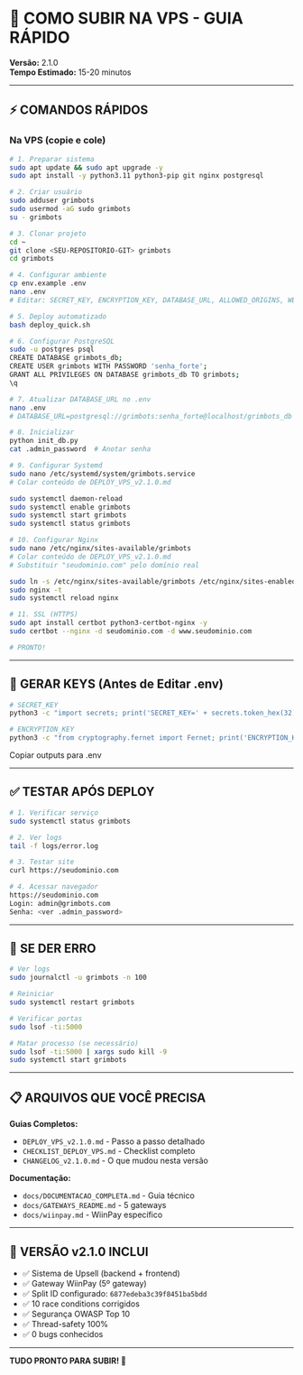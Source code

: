 # 🚀 COMO SUBIR NA VPS - GUIA RÁPIDO

**Versão:** 2.1.0  
**Tempo Estimado:** 15-20 minutos

---

## ⚡ COMANDOS RÁPIDOS

### Na VPS (copie e cole)

```bash
# 1. Preparar sistema
sudo apt update && sudo apt upgrade -y
sudo apt install -y python3.11 python3-pip git nginx postgresql

# 2. Criar usuário
sudo adduser grimbots
sudo usermod -aG sudo grimbots
su - grimbots

# 3. Clonar projeto
cd ~
git clone <SEU-REPOSITORIO-GIT> grimbots
cd grimbots

# 4. Configurar ambiente
cp env.example .env
nano .env
# Editar: SECRET_KEY, ENCRYPTION_KEY, DATABASE_URL, ALLOWED_ORIGINS, WEBHOOK_URL

# 5. Deploy automatizado
bash deploy_quick.sh

# 6. Configurar PostgreSQL
sudo -u postgres psql
CREATE DATABASE grimbots_db;
CREATE USER grimbots WITH PASSWORD 'senha_forte';
GRANT ALL PRIVILEGES ON DATABASE grimbots_db TO grimbots;
\q

# 7. Atualizar DATABASE_URL no .env
nano .env
# DATABASE_URL=postgresql://grimbots:senha_forte@localhost/grimbots_db

# 8. Inicializar
python init_db.py
cat .admin_password  # Anotar senha

# 9. Configurar Systemd
sudo nano /etc/systemd/system/grimbots.service
# Colar conteúdo de DEPLOY_VPS_v2.1.0.md

sudo systemctl daemon-reload
sudo systemctl enable grimbots
sudo systemctl start grimbots
sudo systemctl status grimbots

# 10. Configurar Nginx
sudo nano /etc/nginx/sites-available/grimbots
# Colar conteúdo de DEPLOY_VPS_v2.1.0.md
# Substituir "seudominio.com" pelo domínio real

sudo ln -s /etc/nginx/sites-available/grimbots /etc/nginx/sites-enabled/
sudo nginx -t
sudo systemctl reload nginx

# 11. SSL (HTTPS)
sudo apt install certbot python3-certbot-nginx -y
sudo certbot --nginx -d seudominio.com -d www.seudominio.com

# PRONTO!
```

---

## 🔑 GERAR KEYS (Antes de Editar .env)

```bash
# SECRET_KEY
python3 -c "import secrets; print('SECRET_KEY=' + secrets.token_hex(32))"

# ENCRYPTION_KEY
python3 -c "from cryptography.fernet import Fernet; print('ENCRYPTION_KEY=' + Fernet.generate_key().decode())"
```

Copiar outputs para .env

---

## ✅ TESTAR APÓS DEPLOY

```bash
# 1. Verificar serviço
sudo systemctl status grimbots

# 2. Ver logs
tail -f logs/error.log

# 3. Testar site
curl https://seudominio.com

# 4. Acessar navegador
https://seudominio.com
Login: admin@grimbots.com
Senha: <ver .admin_password>
```

---

## 🐛 SE DER ERRO

```bash
# Ver logs
sudo journalctl -u grimbots -n 100

# Reiniciar
sudo systemctl restart grimbots

# Verificar portas
sudo lsof -ti:5000

# Matar processo (se necessário)
sudo lsof -ti:5000 | xargs sudo kill -9
sudo systemctl start grimbots
```

---

## 📋 ARQUIVOS QUE VOCÊ PRECISA

**Guias Completos:**
- `DEPLOY_VPS_v2.1.0.md` - Passo a passo detalhado
- `CHECKLIST_DEPLOY_VPS.md` - Checklist completo
- `CHANGELOG_v2.1.0.md` - O que mudou nesta versão

**Documentação:**
- `docs/DOCUMENTACAO_COMPLETA.md` - Guia técnico
- `docs/GATEWAYS_README.md` - 5 gateways
- `docs/wiinpay.md` - WiinPay específico

---

## 🎯 VERSÃO v2.1.0 INCLUI

- ✅ Sistema de Upsell (backend + frontend)
- ✅ Gateway WiinPay (5º gateway)
- ✅ Split ID configurado: `6877edeba3c39f8451ba5bdd`
- ✅ 10 race conditions corrigidos
- ✅ Segurança OWASP Top 10
- ✅ Thread-safety 100%
- ✅ 0 bugs conhecidos

---

**TUDO PRONTO PARA SUBIR! 🚀**

